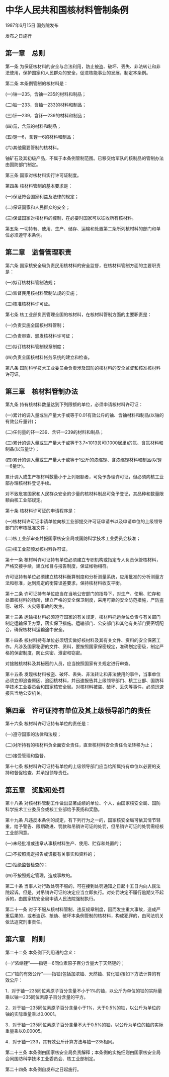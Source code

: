 # 中华人民共和国核材料管制条例

1987年6月15日 国务院发布

发布之日施行

<!-- INFO END -->

## 第一章　总则

第一条 为保证核材料的安全与合法利用，防止被盗、破坏、丢失、非法转让和非法使用，保护国家和人民群众的安全，促进核能事业的发展，制定本条例。

第二条 本条例管制的核材料是：

(一)铀—235，含铀—235的材料和制品；

(二)铀—233，含铀—233的材料和制品；

(三)钚—239，含钚—239的材料和制品；

(四)氚，含氚的材料和制品；

(五)锂—6，含锂—6的材料和制品；

(六)其他需要管制的核材料。

铀矿石及其初级产品，不属于本条例管制范围。已移交给军队的核制品的管制办法由国防部门制定。

第三条 国家对核材料实行许可证制度。

第四条 核材料管制的基本要求是：

(一)保证符合国家利益及法律的规定；

(二)保证国家和人民群众的安全；

(三)保证国家对核材料的控制，在必要时国家可以征收所有核材料。

第五条 一切持有、使用、生产、储存、运输和处置第二条所列核材料的部门和单位必须遵守本条例。

## 第二章　监督管理职责

第六条 国家核安全局负责民用核材料的安全监督，在核材料管制方面的主要职责是：

(一)拟订核材料管制法规；

(二)监督民用核材料管制法规的实施；

(三)核准核材料许可证。

第七条 核工业部负责管理全国的核材料，在核材料管制方面的主要职责是：

(一)负责实施全国核材料管制；

(二)负责审查、颁发核材料许可证；

(三)拟订核材料管制规章制度；

(四)负责全国核材料帐务系统的建立和检查。

第八条 国防科学技术工业委员会负责涉及国防的核材料的安全监督和核准核材料许可证。

## 第三章　核材料管制办法

第九条 持有核材料数量达到下列限额的单位，必须申请核材料许可证：

(一)累计的调入量或生产量大于或等于0.01有效公斤的铀、含铀材料和制品(以铀的有效公斤量计)；

(二)任何量的钚—239、含钚—239的材料和制品；

(三)累计的调入量或生产量大于或等于3.7×1013贝可(1000居里)的氚、含氚材料和制品(以氚量计)；

(四)累计的调入量或生产量大于或等于1公斤的浓缩锂、含浓缩锂材料和制品(以锂—6量计)。

累计调入或生产核材料数量小于上列限额者，可免予办理许可证，但必须向核工业部办理核材料登记手续。

对不致危害国家和人民群众安全的少量的核材料制品可免予登记，其品种和数量限额由核工业部规定。

第十条 核材料许可证的申请程序是：

(一)核材料许可证申请单位向核工业部提交许可证申请书以及申请单位的上级领导部门的审核批准文件；

(二)核工业部审查并报国家核安全局或国防科学技术工业委员会核准；

(三)核工业部颁发核材料许可证。

第十一条 核材料许可证持有单位必须建立专职机构或指定专人负责保管核材料，严格交接手续，建立帐目与报告制度，保证帐物相符。

许可证持有单位必须建立核材料衡算制度和分析测量系统，应用批准的分析测量方法和标准，达到规定的衡算误差要求，保持核材料收支平衡。

第十二条 许可证持有单位应当在当地公安部门的指导下，对生产、使用、贮存和处置核材料的场所，建立严格的安全保卫制度，采用可靠的安全防范措施，严防盗窃、破坏、火灾等事故的发生。

第十三条 运输核材料必须遵守国家的有关规定，核材料托运单位负责与有关部门制定运输保卫方案，落实保卫措施。运输部门、公安部门和其他有关部门要密切配合，确保核材料运输途中安全。

第十四条 核材料持有单位必须切实做好核材料及其有关文件、资料的安全保密工作。凡涉及国家秘密的文件、资料，要按照国家保密规定，准确划定密级，制定严格的保密制度，防止失密、泄密和窃密。

对接触核材料及其秘密的人员，应当按照国家有关规定进行审查。

第十五条 发现核材料被盗、破坏、丢失、非法转让和非法使用的事件，当事单位必须立即追查原因、追回核材料，并迅速报告其上级领导部门、核工业部、国防科学技术工业委员会和国家核安全局。对核材料被盗、破坏、丢失等事件，必须迅速报告当地公安机关。

## 第四章　许可证持有单位及其上级领导部门的责任

第十六条 核材料许可证持有单位的责任是：

(一)遵守国家的法律和法规；

(二)对所持有的核材料负全面安全责任，直至核材料安全责任合法转移为止；

(三)接受管理和监督。

第十七条 核材料许可证持有单位的上级领导部门应当给所属持有单位以必要的支持和督促检查，并承担领导责任。

## 第五章　奖励和处罚

第十八条 对核材料管制工作做出显著成绩的单位、个人，由国家核安全局、国防科学技术工业委员会或核工业部给予表扬和奖励。

第十九条 凡违反本条例的规定，有下列行为之一的，国家核安全局可依其情节轻重，给予警告、限期改进、罚款和吊销许可证的处罚，但吊销许可证的处罚需经核工业部同意。

(一)未经批准或违章从事核材料生产、使用、贮存和处置的；

(二)不按照规定报告或谎报有关事实和资料的；

(三)拒绝监督检查的；

(四)不按照规定管理，造成事故的。

第二十条 当事人对行政处罚不服的，可在接到处罚通知之日起十五日内向人民法院起诉。但是，对吊销许可证的决定应当立即执行。对处罚决定不履行逾期又不起诉的，由国家核安全局申请人民法院强制执行。

第二十一条 对于不服从核材料管制、违反规章制度，因而发生重大事故，造成严重后果的，或者盗窃、抢劫、破坏本条例管制的核材料，构成犯罪的，由司法机关依法追究刑事责任。

## 第六章　附则

第二十二条 本条例下列用语的含义：

(一)“浓缩锂”——指锂—6同位素原子百分含量大于天然锂的；

(二)“铀的有效公斤”——指铀(包括加浓铀、天然铀、贫化铀)按如下方法计算的有效公斤：

1．对于铀—235同位素原子百分含量不小于1%的铀，以公斤为单位的铀的实际量乘以铀—235同位素原子百分含量的平方。

2．对于铀—235同位素原子百分含量小于1%，大于0.5%的铀，以公斤为单位的铀的实际重量乘以0.0001。

3．对于铀—235同位素原子百分含量不大于0.5%的铀，以公斤为单位的铀的实际重量乘以0.00005。

4．对于铀—233，其有效公斤计算方法与铀—235相同。

第二十三条 本条例由国家核安全局负责解释；本条例的实施细则由国家核安全局会同国防科学技术工业委员会、核工业部制定。

第二十四条 本条例自发布之日起施行。